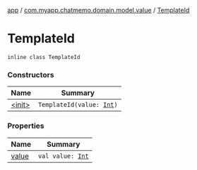 [app](../../index.md) / [com.myapp.chatmemo.domain.model.value](../index.md) / [TemplateId](./index.md)

# TemplateId

`inline class TemplateId`

### Constructors

| Name | Summary |
|---|---|
| [&lt;init&gt;](-init-.md) | `TemplateId(value: `[`Int`](https://kotlinlang.org/api/latest/jvm/stdlib/kotlin/-int/index.html)`)` |

### Properties

| Name | Summary |
|---|---|
| [value](value.md) | `val value: `[`Int`](https://kotlinlang.org/api/latest/jvm/stdlib/kotlin/-int/index.html) |
